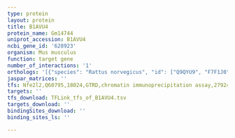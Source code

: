 ```yaml
---
type: protein
layout: protein
title: B1AVU4
protein_name: Gm14744
uniprot_accession: B1AVU4
ncbi_gene_id: '628923'
organism: Mus musculus
function: target gene
number_of_interactions: '1'
orthologs: '[{"species": "Rattus norvegicus", "id": ["Q9QYU9", "F7F1J0", "P08937"]}]'
jaspar_matrices: ''
tfs: Nfe2l2,Q60795,18024,GTRD,chromatin immunoprecipitation assay,27924024%5Buid%5D,No
targets: ''
tfs_download: TFLink_tfs_of_B1AVU4.tsv
targets_download: ''
bindingSites_download: ''
binding_sites_ls: ''

---
```


